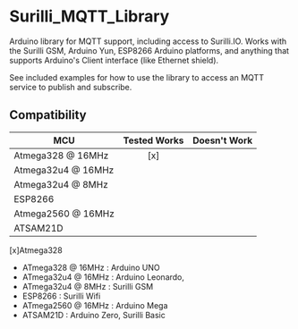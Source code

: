 
# Surilli_MQTT_Library 

Arduino library for MQTT support, including access to Surilli.IO. Works with
the Surilli GSM, Arduino Yun, ESP8266 Arduino platforms, and anything that supports
Arduino's Client interface (like Ethernet shield).

See included examples for how to use the library to access an MQTT service to
publish and subscribe.

<!-- START COMPATIBILITY TABLE -->

## Compatibility

MCU                | Tested Works | Doesn't Work|
------------------ | :----------: | :----------:|
Atmega328 @ 16MHz  |     [x]      |             |     
Atmega32u4 @ 16MHz |              |             |    
Atmega32u4 @ 8MHz  |              |             |    
ESP8266            |              |             |   
Atmega2560 @ 16MHz |              |             |           
ATSAM21D           |              |             |                                
[x]Atmega328
  * ATmega328 @ 16MHz : Arduino UNO
  * ATmega32u4 @ 16MHz : Arduino Leonardo,
  * ATmega32u4 @ 8MHz : Surilli GSM
  * ESP8266 : Surilli Wifi
  * ATmega2560 @ 16MHz : Arduino Mega
  * ATSAM21D : Arduino Zero, Surilli Basic

<!-- END COMPATIBILITY TABLE -->
